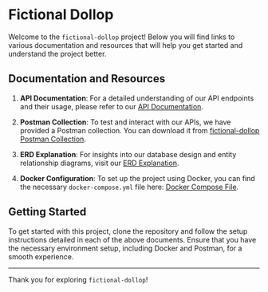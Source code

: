 # Fictional Dollop

Welcome to the `fictional-dollop` project! Below you will find links to various documentation and resources that will help you get started and understand the project better.

## Documentation and Resources

1. **API Documentation**: For a detailed understanding of our API endpoints and their usage, please refer to our [API Documentation](https://github.com/arminghavidel/fictional-dollop/blob/dev/API_Documentation.md).

2. **Postman Collection**: To test and interact with our APIs, we have provided a Postman collection. You can download it from [fictional-dollop Postman Collection](https://github.com/arminghavidel/fictional-dollop/blob/dev/fictional-dollop.postman_collection.json).

3. **ERD Explanation**: For insights into our database design and entity relationship diagrams, visit our [ERD Explanation](https://github.com/arminghavidel/fictional-dollop/blob/dev/ERD_Explanation.md).

4. **Docker Configuration**: To set up the project using Docker, you can find the necessary `docker-compose.yml` file here: [Docker Compose File](https://github.com/arminghavidel/fictional-dollop/blob/dev/docker-compose.yml).

## Getting Started

To get started with this project, clone the repository and follow the setup instructions detailed in each of the above documents. Ensure that you have the necessary environment setup, including Docker and Postman, for a smooth experience.

---

Thank you for exploring `fictional-dollop`!
